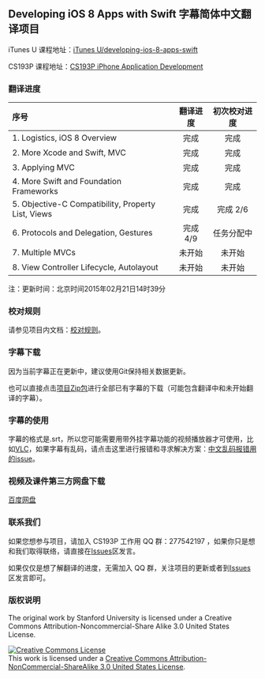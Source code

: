 Developing iOS 8 Apps with Swift 字幕简体中文翻译项目
---

iTunes U 课程地址：[iTunes U/developing-ios-8-apps-swift](https://itunes.apple.com/us/course/developing-ios-8-apps-swift/id961180099)

CS193P 课程地址：[CS193P iPhone Application Development](http://web.stanford.edu/class/cs193p/cgi-bin/drupal/)

### 翻译进度

序号 | 翻译进度 | 初次校对进度
:----------- | :-----------: | :-----------:
1. Logistics, iOS 8 Overview | 完成 | 完成
2. More Xcode and Swift, MVC | 完成 | 完成
3. Applying MVC | 完成 | 完成
4. More Swift and Foundation Frameworks | 完成 | 完成 
5. Objective-C Compatibility, Property List, Views | 完成 | 完成 2/6
6. Protocols and Delegation, Gestures | 完成 4/9 | 任务分配中
7. Multiple MVCs | 未开始 | 未开始
8. View Controller Lifecycle, Autolayout | 未开始 | 未开始

注：更新时间：北京时间2015年02月21日14时39分

### 校对规则

请参见项目内文档：[校对规则](./proofread-rules.md)。

### 字幕下载

因为当前字幕正在更新中，建议使用Git保持相关数据更新。

也可以直接点击[项目Zip包](https://github.com/x140yu/Developing_iOS_8_Apps_With_Swift/archive/master.zip)进行全部已有字幕的下载（可能包含翻译中和未开始翻译的字幕）。

### 字幕的使用

字幕的格式是.srt，所以您可能需要用带外挂字幕功能的视频播放器才可使用，比如[VLC](http://www.videolan.org/vlc/index.html)，如果字幕有乱码，请点击这里进行报错和寻求解决方案：[中文乱码报错用的issue](https://github.com/x140yu/Developing_iOS_8_Apps_With_Swift/issues/131)。

### 视频及课件第三方网盘下载

[百度网盘](http://pan.baidu.com/s/1i3glp2l)

### 联系我们

如果您想参与项目，请加入 CS193P 工作用 QQ 群：277542197 ，如果你只是想和我们取得联络，请直接在[Issues](https://github.com/x140yu/Developing_iOS_8_Apps_With_Swift/issues)区发言。

如果仅仅是想了解翻译的进度，无需加入 QQ 群，关注项目的更新或者到[Issues](https://github.com/x140yu/Developing_iOS_8_Apps_With_Swift/issues)区发言即可。

### 版权说明

The original work by Stanford University is licensed under a Creative Commons Attribution-Noncommercial-Share Alike 3.0 United States License.

<a rel="license" href="http://creativecommons.org/licenses/by-nc-sa/3.0/us/"><img alt="Creative Commons License" style="border-width:0" src="https://i.creativecommons.org/l/by-nc-sa/3.0/us/88x31.png" /></a><br />This work is licensed under a <a rel="license" href="http://creativecommons.org/licenses/by-nc-sa/3.0/us/">Creative Commons Attribution-NonCommercial-ShareAlike 3.0 United States License</a>.
